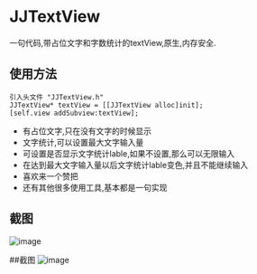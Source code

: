 # JJTextView
一句代码,带占位文字和字数统计的textView,原生,内存安全.

## 使用方法
```
引入头文件 "JJTextView.h"
JJTextView* textView = [[JJTextView alloc]init];
[self.view addSubview:textView];
```

* 有占位文字,只在没有文字的时候显示
* 文字统计,可以设置最大文字输入量
* 可设置是否显示文字统计lable,如果不设置,那么可以无限输入
* 在达到最大文字输入量以后文字统计lable变色,并且不能继续输入
* 喜欢来一个赞把
* 还有其他很多使用工具,基本都是一句实现

## 截图
![image](https://github.com/luowenqi/JJTextView/blob/master/示例代码/示例代码/截图/QQ20170422-171349.png)

##截图
![image](https://github.com/luowenqi/JJTextView/blob/master/示例代码/示例代码/截图/QQ20170422-171753.png)




